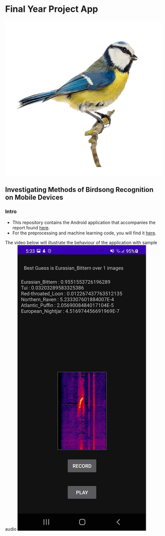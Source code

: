 # Final Year Project App
![bird](bird.png)
## Investigating Methods of Birdsong Recognition on Mobile Devices

### Intro
* This repository contains the Android application that accompanies the report found [here](https://github.com/BurkeO/Dissertation).
* For the preprocessing and machine learning code, you will find it [here](https://github.com/BurkeO/Final_Year_Project).

The video below will illustrate the behaviour of the application with sample audio
[![Android Application video](app.jpg)](https://drive.google.com/file/d/1vsim-vC2DLr6RmWSRJbnQsr0BN5WXiwd/view?usp=sharing)
